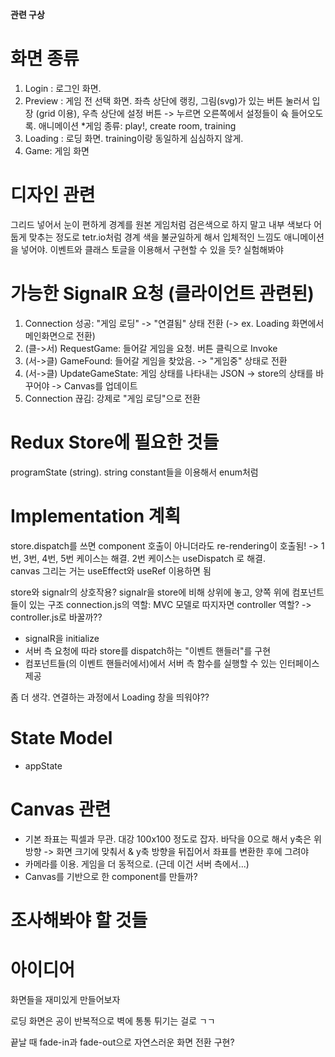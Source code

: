 **관련 구상**

# 화면 종류
1) Login : 로그인 화면. 
2) Preview : 게임 전 선택 화면. 좌측 상단에 랭킹, 그림(svg)가 있는 버튼 눌러서 입장 (grid 이용), 우측 상단에 설정 버튼 -> 누르면 오른쪽에서 설정들이 슉 들어오도록. 애니메이션
*게임 종류: play!, create room, training
1) Loading : 로딩 화면. training이랑 동일하게 심심하지 않게. 
2) Game: 게임 화면

# 디자인 관련
그리드 넣어서 눈이 편하게
경계를 원본 게임처럼 검은색으로 하지 말고 내부 색보다 어둡게 맞추는 정도로
tetr.io처럼 경계 색을 불균일하게 해서 입체적인 느낌도
애니메이션을 넣어야. 이벤트와 클래스 토글을 이용해서 구현할 수 있을 듯? 실험해봐야

# 가능한 SignalR 요청 (클라이언트 관련된)
1) Connection 성공: "게임 로딩" -> "연결됨" 상태 전환 (-> ex. Loading 화면에서 메인화면으로 전환)
2) (클->서) RequestGame: 들어갈 게임을 요청. 버튼 클릭으로 Invoke
3) (서->클) GameFound: 들어갈 게임을 찾았음. -> "게임중" 상태로 전환
4) (서->클) UpdateGameState: 게임 상태를 나타내는 JSON -> store의 상태를 바꾸어야 -> Canvas를 업데이트
5) Connection 끊김: 강제로 "게임 로딩"으로 전환

# Redux Store에 필요한 것들
programState (string). string constant들을 이용해서 enum처럼

# Implementation 계획
store.dispatch를 쓰면 component 호출이 아니더라도 re-rendering이 호출됨! -> 1번, 3번, 4번, 5번 케이스는 해결.
2번 케이스는 useDispatch 로 해결.  
canvas 그리는 거는 useEffect와 useRef 이용하면 됨

store와 signalr의 상호작용? signalr을 store에 비해 상위에 놓고, 양쪽 위에 컴포넌트들이 있는 구조
connection.js의 역할: MVC 모델로 따지자면 controller 역할? -> controller.js로 바꿀까??
- signalR을 initialize
- 서버 측 요청에 따라 store를 dispatch하는 "이벤트 핸들러"를 구현
- 컴포넌트들(의 이벤트 핸들러에서)에서 서버 측 함수를 실행할 수 있는 인터페이스 제공 

좀 더 생각. 
연결하는 과정에서 Loading 창을 띄워야??

# State Model
- appState


# Canvas 관련
- 기본 좌표는 픽셀과 무관. 대강 100x100 정도로 잡자. 바닥을 0으로 해서 y축은 위방향 -> 화면 크기에 맞춰서 & y축 방향을 뒤집어서 좌표를 변환한 후에 그려야
- 카메라를 이용. 게임을 더 동적으로. (근데 이건 서버 측에서...)
- Canvas를 기반으로 한 component를 만들까?

# 조사해봐야 할 것들

# 아이디어
화면들을 재미있게 만들어보자

로딩 화면은 공이 반복적으로 벽에 통통 튀기는 걸로 ㄱㄱ

끝날 때 fade-in과 fade-out으로 자연스러운 화면 전환 구현?

